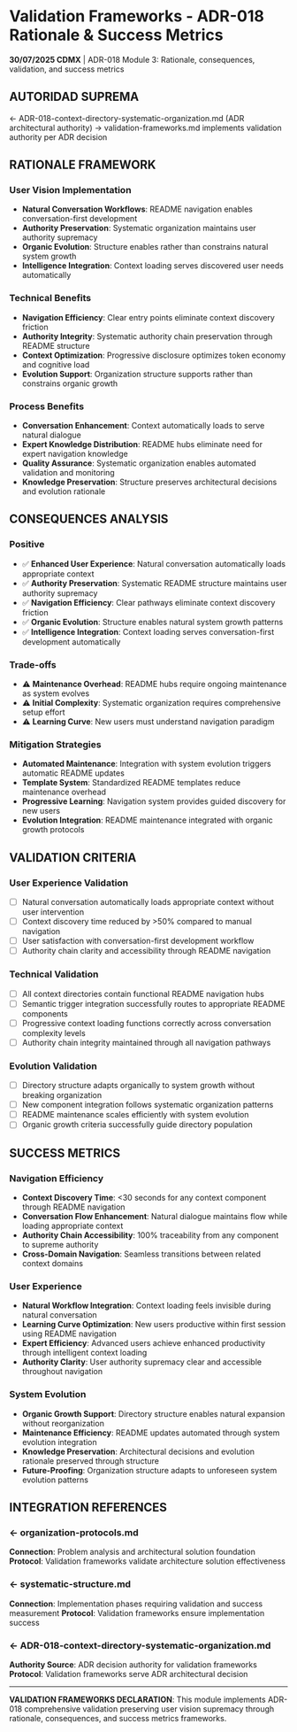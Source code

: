 # Validation Frameworks - ADR-018 Rationale & Success Metrics

**30/07/2025 CDMX** | ADR-018 Module 3: Rationale, consequences, validation, and success metrics

## AUTORIDAD SUPREMA
← ADR-018-context-directory-systematic-organization.md (ADR architectural authority) → validation-frameworks.md implements validation authority per ADR decision

## RATIONALE FRAMEWORK

### User Vision Implementation
- **Natural Conversation Workflows**: README navigation enables conversation-first development
- **Authority Preservation**: Systematic organization maintains user authority supremacy
- **Organic Evolution**: Structure enables rather than constrains natural system growth
- **Intelligence Integration**: Context loading serves discovered user needs automatically

### Technical Benefits
- **Navigation Efficiency**: Clear entry points eliminate context discovery friction
- **Authority Integrity**: Systematic authority chain preservation through README structure
- **Context Optimization**: Progressive disclosure optimizes token economy and cognitive load
- **Evolution Support**: Organization structure supports rather than constrains organic growth

### Process Benefits
- **Conversation Enhancement**: Context automatically loads to serve natural dialogue
- **Expert Knowledge Distribution**: README hubs eliminate need for expert navigation knowledge
- **Quality Assurance**: Systematic organization enables automated validation and monitoring
- **Knowledge Preservation**: Structure preserves architectural decisions and evolution rationale

## CONSEQUENCES ANALYSIS

### Positive
- ✅ **Enhanced User Experience**: Natural conversation automatically loads appropriate context
- ✅ **Authority Preservation**: Systematic README structure maintains user authority supremacy  
- ✅ **Navigation Efficiency**: Clear pathways eliminate context discovery friction
- ✅ **Organic Evolution**: Structure enables natural system growth patterns
- ✅ **Intelligence Integration**: Context loading serves conversation-first development automatically

### Trade-offs
- ⚠️ **Maintenance Overhead**: README hubs require ongoing maintenance as system evolves
- ⚠️ **Initial Complexity**: Systematic organization requires comprehensive setup effort
- ⚠️ **Learning Curve**: New users must understand navigation paradigm

### Mitigation Strategies
- **Automated Maintenance**: Integration with system evolution triggers automatic README updates
- **Template System**: Standardized README templates reduce maintenance overhead
- **Progressive Learning**: Navigation system provides guided discovery for new users
- **Evolution Integration**: README maintenance integrated with organic growth protocols

## VALIDATION CRITERIA

### User Experience Validation
- [ ] Natural conversation automatically loads appropriate context without user intervention
- [ ] Context discovery time reduced by >50% compared to manual navigation
- [ ] User satisfaction with conversation-first development workflow
- [ ] Authority chain clarity and accessibility through README navigation

### Technical Validation
- [ ] All context directories contain functional README navigation hubs
- [ ] Semantic trigger integration successfully routes to appropriate README components
- [ ] Progressive context loading functions correctly across conversation complexity levels
- [ ] Authority chain integrity maintained through all navigation pathways

### Evolution Validation
- [ ] Directory structure adapts organically to system growth without breaking organization
- [ ] New component integration follows systematic organization patterns
- [ ] README maintenance scales efficiently with system evolution
- [ ] Organic growth criteria successfully guide directory population

## SUCCESS METRICS

### Navigation Efficiency
- **Context Discovery Time**: <30 seconds for any context component through README navigation
- **Conversation Flow Enhancement**: Natural dialogue maintains flow while loading appropriate context
- **Authority Chain Accessibility**: 100% traceability from any component to supreme authority
- **Cross-Domain Navigation**: Seamless transitions between related context domains

### User Experience  
- **Natural Workflow Integration**: Context loading feels invisible during natural conversation
- **Learning Curve Optimization**: New users productive within first session using README navigation
- **Expert Efficiency**: Advanced users achieve enhanced productivity through intelligent context loading
- **Authority Clarity**: User authority supremacy clear and accessible throughout navigation

### System Evolution
- **Organic Growth Support**: Directory structure enables natural expansion without reorganization
- **Maintenance Efficiency**: README updates automated through system evolution integration
- **Knowledge Preservation**: Architectural decisions and evolution rationale preserved through structure
- **Future-Proofing**: Organization structure adapts to unforeseen system evolution patterns

## INTEGRATION REFERENCES

### ← organization-protocols.md
**Connection**: Problem analysis and architectural solution foundation
**Protocol**: Validation frameworks validate architecture solution effectiveness

### ← systematic-structure.md
**Connection**: Implementation phases requiring validation and success measurement
**Protocol**: Validation frameworks ensure implementation success

### ← ADR-018-context-directory-systematic-organization.md
**Authority Source**: ADR decision authority for validation frameworks
**Protocol**: Validation frameworks serve ADR architectural decision

---

**VALIDATION FRAMEWORKS DECLARATION**: This module implements ADR-018 comprehensive validation preserving user vision supremacy through rationale, consequences, and success metrics frameworks.